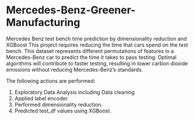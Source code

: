 # Mercedes-Benz-Greener-Manufacturing
Mercedes Benz test bench time prediction by dimensionality reduction and XGBoost
This project requires reducing the time that cars spend on the test bench. This dataset represents different permutations of features in a Mercedes-Benz car to predict the time it takes to pass testing. 
Optimal algorithms will contribute to faster testing, resulting in lower carbon dioxide emissions without reducing Mercedes-Benz’s standards.

The following actions are performed:

1. Exploratory Data Analysis including Data cleaning
2. Applied label encoder.
3. Performed dimensionality reduction.
4. Predicted test_df values using XGBoost.
